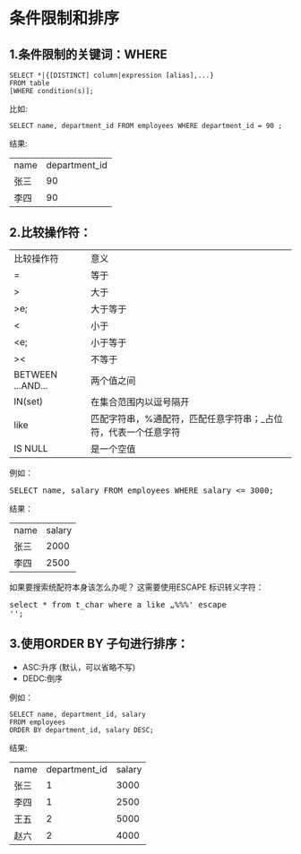 #	条件限制和排序
##	1.条件限制的关键词：WHERE

	SELECT *|{[DISTINCT] column|expression [alias],...}
	FROM table
	[WHERE condition(s)];

比如:

	SELECT name, department_id FROM employees WHERE department_id = 90 ;

结果:

<table>
	<tr>
		<td>name</td>
		<td>department_id</td>
	<tr>
	<tr>
		<td>张三</td>
		<td>90</td>
	<tr>
	<tr>
		<td>李四</td>
		<td>90</td>
	<tr>
</table>

##	2.比较操作符：
<table>
	<tr>
		<td>比较操作符</td>
		<td>意义</td>
	</tr>
	<tr>
		<td>=</td>
		<td>等于</td>
	</tr>
	<tr>
		<td>&gt;</td>
		<td>大于</td>
	</tr>
	<tr>
		<td>&gte;</td>
		<td>大于等于</td>
	</tr>
	<tr>
		<td>&lt;</td>
		<td>小于</td>
	</tr>
	<tr>
		<td>&lte;</td>
		<td>小于等于</td>
	</tr>
	<tr>
		<td>&gt;&lt;</td>
		<td>不等于</td>
	</tr>
	<tr>
		<td>BETWEEN ...AND...</td>
		<td>两个值之间</td>
	</tr>
	<tr>
		<td>IN(set)</td>
		<td>在集合范围内以逗号隔开</td>
	</tr>
	<tr>
		<td>like</td>
		<td>匹配字符串，%通配符，匹配任意字符串；_占位符，代表一个任意字符</td>
	</tr>
	<tr>
		<td>IS NULL</td>
		<td>是一个空值</td>
	</tr>
</table>

例如：
<pre>SELECT name, salary FROM employees WHERE salary <= 3000;</pre>

结果：
<table>
	<tr>
		<td>name</td>
		<td>salary</td>
	</tr>
	<tr>
		<td>张三</td>
		<td>2000</td>
	<tr>
	<tr>
		<td>李四</td>
		<td>2500</td>
	<tr>
</table>


如果要搜索统配符本身该怎么办呢？
这需要使用ESCAPE 标识转义字符：<pre>select * from t_char where a like „%\%%' escape '\';</pre>

##	3.使用ORDER BY 子句进行排序：
*	ASC:升序	(默认，可以省略不写)
*	DEDC:倒序

例如：

	SELECT name, department_id, salary
	FROM employees
	ORDER BY department_id, salary DESC;

结果:

<table>
	<tr>
		<td>name</td>
		<td>department_id</td>
		<td>salary</td>
	</tr>
	<tr>
		<td>张三</td>
		<td>1</td>
		<td>3000</td>
	</tr>
	<tr>
		<td>李四</td>
		<td>1</td>
		<td>2500</td>
	</tr>
	<tr>
		<td>王五</td>
		<td>2</td>
		<td>5000</td>
	</tr>
	<tr>
		<td>赵六</td>
		<td>2</td>
		<td>4000</td>
	</tr>
</table>
